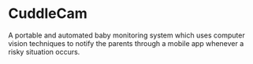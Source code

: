 # CuddleCam
A portable and automated baby monitoring system which uses computer vision techniques to notify the parents through a mobile app whenever a risky situation occurs.
